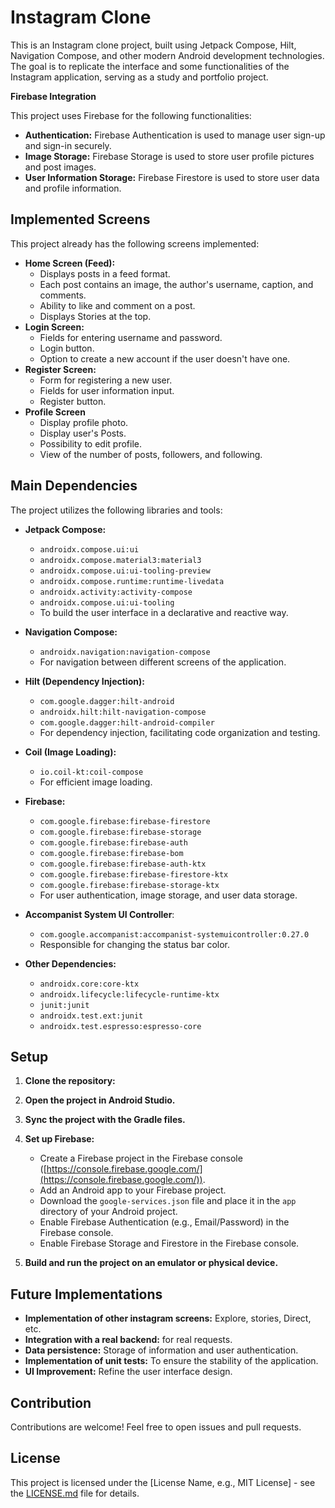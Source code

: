 # Instagram Clone

This is an Instagram clone project, built using Jetpack Compose, Hilt, Navigation Compose, and other modern Android development technologies. The goal is to replicate the interface and some functionalities of the Instagram application, serving as a study and portfolio project.

**Firebase Integration**

This project uses Firebase for the following functionalities:

-   **Authentication:** Firebase Authentication is used to manage user sign-up and sign-in securely.
-   **Image Storage:** Firebase Storage is used to store user profile pictures and post images.
-   **User Information Storage:** Firebase Firestore is used to store user data and profile information.

## Implemented Screens

This project already has the following screens implemented:

-   **Home Screen (Feed):**
    -   Displays posts in a feed format.
    -   Each post contains an image, the author's username, caption, and comments.
    -   Ability to like and comment on a post.
    -   Displays Stories at the top.
-   **Login Screen:**
    -   Fields for entering username and password.
    -   Login button.
    -   Option to create a new account if the user doesn't have one.
-   **Register Screen:**
    -   Form for registering a new user.
    -   Fields for user information input.
    -   Register button.
-   **Profile Screen**
    -   Display profile photo.
    -   Display user's Posts.
    -   Possibility to edit profile.
    -   View of the number of posts, followers, and following.

## Main Dependencies

The project utilizes the following libraries and tools:

-   **Jetpack Compose:**
    -   `androidx.compose.ui:ui`
    -   `androidx.compose.material3:material3`
    -   `androidx.compose.ui:ui-tooling-preview`
    -   `androidx.compose.runtime:runtime-livedata`
    -   `androidx.activity:activity-compose`
    -   `androidx.compose.ui:ui-tooling`
    -   To build the user interface in a declarative and reactive way.

-   **Navigation Compose:**
    -   `androidx.navigation:navigation-compose`
    -   For navigation between different screens of the application.

-   **Hilt (Dependency Injection):**
    -   `com.google.dagger:hilt-android`
    -   `androidx.hilt:hilt-navigation-compose`
    -   `com.google.dagger:hilt-android-compiler`
    -   For dependency injection, facilitating code organization and testing.

-   **Coil (Image Loading):**
    -   `io.coil-kt:coil-compose`
    -   For efficient image loading.

-   **Firebase:**
    - `com.google.firebase:firebase-firestore`
    - `com.google.firebase:firebase-storage`
    - `com.google.firebase:firebase-auth`
    - `com.google.firebase:firebase-bom`
    - `com.google.firebase:firebase-auth-ktx`
    - `com.google.firebase:firebase-firestore-ktx`
    - `com.google.firebase:firebase-storage-ktx`
    -   For user authentication, image storage, and user data storage.

-   **Accompanist System UI Controller**:
    -   `com.google.accompanist:accompanist-systemuicontroller:0.27.0`
    -   Responsible for changing the status bar color.

-   **Other Dependencies:**
    -   `androidx.core:core-ktx`
    -   `androidx.lifecycle:lifecycle-runtime-ktx`
    -   `junit:junit`
    -   `androidx.test.ext:junit`
    -   `androidx.test.espresso:espresso-core`

## Setup

1.  **Clone the repository:**

2.  **Open the project in Android Studio.**

3.  **Sync the project with the Gradle files.**

4.  **Set up Firebase:**
    -   Create a Firebase project in the Firebase console ([https://console.firebase.google.com/](https://console.firebase.google.com/)).
    -   Add an Android app to your Firebase project.
    -   Download the `google-services.json` file and place it in the `app` directory of your Android project.
    -   Enable Firebase Authentication (e.g., Email/Password) in the Firebase console.
    -   Enable Firebase Storage and Firestore in the Firebase console.

5.  **Build and run the project on an emulator or physical device.**

## Future Implementations

-   **Implementation of other instagram screens:** Explore, stories, Direct, etc.
-   **Integration with a real backend:** for real requests.
-   **Data persistence:** Storage of information and user authentication.
-   **Implementation of unit tests:** To ensure the stability of the application.
-   **UI Improvement:** Refine the user interface design.

## Contribution

Contributions are welcome! Feel free to open issues and pull requests.

## License

This project is licensed under the [License Name, e.g., MIT License] - see the [LICENSE.md](LICENSE.md) file for details.
